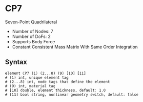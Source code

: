 # CP7

Seven-Point Quadrilateral

* Number of Nodes: 7
* Number of DoFs: 2
* Supports Body Force
* Constant Consistent Mass Matrix With Same Order Integration

## Syntax

```
element CP7 (1) (2...8) (9) [10] [11]
# (1) int, unique element tag
# (2...8) int, node tags that define the element
# (9) int, material tag
# [10] double, element thickness, default: 1.0
# [11] bool string, nonlinear geometry switch, default: false
```
